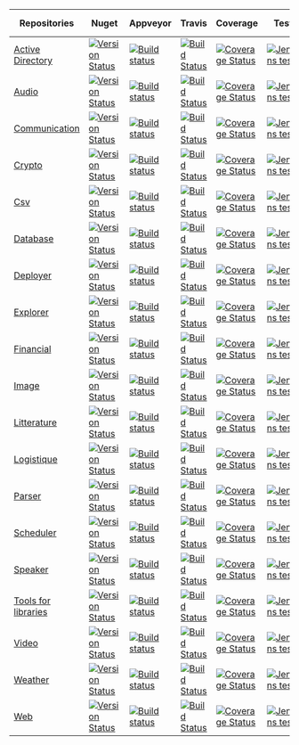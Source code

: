 Repositories     | Nuget    |  Appveyor  |  Travis    |  Coverage |  Test  |  Code note 
-------- |  --------  |  -------- |  --------  |  -------- |  --------  |  -------- 
[Active Directory](https://github.com/ThibaultMontaufray/Manager-ActiveDirectory)| [![Version Status](https://img.shields.io/nuget/v/Manager_ActiveDirectory.svg)](https://www.nuget.org/packages/Manager_ActiveDirectory/) |  [![Build status](https://ci.appveyor.com/api/projects/status/nus4331hu8xvaa3a?svg=true)](https://ci.appveyor.com/project/ThibaultMontaufray/manager-activedirectory-5knr3) |  [![Build Status](https://travis-ci.org/ThibaultMontaufray/Manager-ActiveDirectory.svg?branch=master)](https://travis-ci.org/ThibaultMontaufray/Manager-ActiveDirectory) | [![Coverage Status](https://coveralls.io/repos/github/ThibaultMontaufray/Manager-ActiveDirectory/badge.svg?branch=master)](https://coveralls.io/github/ThibaultMontaufray/Manager-ActiveDirectory?branch=master) |  [![Jenkins test](https://img.shields.io/jenkins/t/http/servodroid.com:8080/CI-Manager-ActiveDirectory.svg)](http://servodroid.com:8080/job/CI-Manager-ActiveDirectory/) |[![Code Climate](https://codeclimate.com/github/ThibaultMontaufray/Manager-ActiveDirectory/badges/gpa.svg)](https://codeclimate.com/github/ThibaultMontaufray/Manager-ActiveDirectory) |
[Audio](https://github.com/ThibaultMontaufray/Manager-Audio)| [![Version Status](https://img.shields.io/nuget/v/Manager_Audio.svg)](https://www.nuget.org/packages/Manager_Audio/) | [![Build status](https://ci.appveyor.com/api/projects/status/cvf9gnb6xguc3eo1?svg=true)](https://ci.appveyor.com/project/ThibaultMontaufray/manager-audio) | [![Build Status](https://travis-ci.org/ThibaultMontaufray/Manager-Audio.svg?branch=master)](https://travis-ci.org/ThibaultMontaufray/Manager-Audio) | [![Coverage Status](https://coveralls.io/repos/github/ThibaultMontaufray/Manager-Audio/badge.svg?branch=master)](https://coveralls.io/github/ThibaultMontaufray/Manager-Audio?branch=master) | [![Jenkins test](https://img.shields.io/jenkins/t/http/servodroid.com:8080/CI-Manager-Audio.svg)](http://servodroid.com:8080/job/CI-Manager-Audio/) | [![Code Climate](https://codeclimate.com/github/ThibaultMontaufray/Manager-Audio/badges/gpa.svg)](https://codeclimate.com/github/ThibaultMontaufray/Manager-Audio) |
[Communication](https://github.com/ThibaultMontaufray/Manager-Communication)| [![Version Status](https://img.shields.io/nuget/v/Manager_Communication.svg)](https://www.nuget.org/packages/Manager_Communication/) |  [![Build status](https://ci.appveyor.com/api/projects/status/nkrduocj0v7vnx6p?svg=true)](https://ci.appveyor.com/project/ThibaultMontaufray/manager-communication) | [![Build Status](https://travis-ci.org/ThibaultMontaufray/Manager-Communication.svg?branch=master)](https://travis-ci.org/ThibaultMontaufray/Manager-Communication) | [![Coverage Status](https://coveralls.io/repos/github/ThibaultMontaufray/Manager-Communication/badge.svg?branch=master)](https://coveralls.io/github/ThibaultMontaufray/Manager-Communication?branch=master) | [![Jenkins test](https://img.shields.io/jenkins/t/http/servodroid.com:8080/CI-Manager-Communication.svg)](http://servodroid.com:8080/job/CI-Manager-Communication/) |[![Code Climate](https://codeclimate.com/github/ThibaultMontaufray/Manager-Communication/badges/gpa.svg)](https://codeclimate.com/github/ThibaultMontaufray/Manager-Communication) |
[Crypto](https://github.com/ThibaultMontaufray/Manager-Crypto)| [![Version Status](https://img.shields.io/nuget/v/Manager_cryptography.svg)](https://www.nuget.org/packages/Manager_cryptography/) |    [![Build status](https://ci.appveyor.com/api/projects/status/mu3xc2036jin2ox5?svg=true)](https://ci.appveyor.com/project/ThibaultMontaufray/manager-crypto) | [![Build Status](https://travis-ci.org/ThibaultMontaufray/Manager-Crypto.svg?branch=master)](https://travis-ci.org/ThibaultMontaufray/Manager-Crypto) | [![Coverage Status](https://coveralls.io/repos/github/ThibaultMontaufray/Manager-Crypto/badge.svg?branch=master)](https://coveralls.io/github/ThibaultMontaufray/Manager-Crypto?branch=master) | [![Jenkins test](https://img.shields.io/jenkins/t/http/servodroid.com:8080/CI-Manager-Crypto.svg)](http://servodroid.com:8080/job/CI-Manager-Crypto/) |[![Code Climate](https://codeclimate.com/github/ThibaultMontaufray/Manager-Crypto/badges/gpa.svg)](https://codeclimate.com/github/ThibaultMontaufray/Manager-Crypto) |
[Csv](https://github.com/ThibaultMontaufray/Manager-csv)| [![Version Status](https://img.shields.io/nuget/v/Manager_csv.svg)](https://www.nuget.org/packages/Manager_csv/) |  [![Build status](https://ci.appveyor.com/api/projects/status/ye9obvg5op8wywg6?svg=true)](https://ci.appveyor.com/project/ThibaultMontaufray/manager-csv)|  [![Build Status](https://travis-ci.org/ThibaultMontaufray/Manager-Csv.svg?branch=master)](https://travis-ci.org/ThibaultMontaufray/Manager-Csv) | [![Coverage Status](https://coveralls.io/repos/github/ThibaultMontaufray/Manager-Csv/badge.svg?branch=master)](https://coveralls.io/github/ThibaultMontaufray/Manager-Csv?branch=master) | [![Jenkins test](https://img.shields.io/jenkins/t/http/servodroid.com:8080/CI-Manager-csv.svg)](http://servodroid.com:8080/job/CI-Manager-csv/) |[![Code Climate](https://codeclimate.com/github/ThibaultMontaufray/Manager-Csv/badges/gpa.svg)](https://codeclimate.com/github/ThibaultMontaufray/Manager-Csv) |
[Database](https://github.com/ThibaultMontaufray/Manager-Database)| [![Version Status](https://img.shields.io/nuget/v/Manager_Database.svg)](https://www.nuget.org/packages/Manager_Database/) |   [![Build status](https://ci.appveyor.com/api/projects/status/8ay5ae7x6bpn2v4e?svg=true)](https://ci.appveyor.com/project/ThibaultMontaufray/manager-database) | [![Build Status](https://travis-ci.org/ThibaultMontaufray/Manager-Database.svg?branch=master)](https://travis-ci.org/ThibaultMontaufray/Manager-Database) |  [![Coverage Status](https://coveralls.io/repos/github/ThibaultMontaufray/Manager-Database/badge.svg?branch=master)](https://coveralls.io/github/ThibaultMontaufray/Manager-Database?branch=master) | [![Jenkins test](https://img.shields.io/jenkins/t/http/servodroid.com:8080/CI-Manager-Database.svg)](http://servodroid.com:8080/job/CI-Manager-Database/) |[![Code Climate](https://codeclimate.com/github/ThibaultMontaufray/Manager-Database/badges/gpa.svg)](https://codeclimate.com/github/ThibaultMontaufray/Manager-Database) |
[Deployer](https://github.com/ThibaultMontaufray/Manager-Deployer)| [![Version Status](https://img.shields.io/nuget/v/Manager_Deployer.svg)](https://www.nuget.org/packages/Manager_Deployer/) |  [![Build status](https://ci.appveyor.com/api/projects/status/pn1oh4rtr5qf3hvl?svg=true)](https://ci.appveyor.com/project/ThibaultMontaufray/manager-deployer) | [![Build Status](https://travis-ci.org/ThibaultMontaufray/Manager-Deployer.svg?branch=master)](https://travis-ci.org/ThibaultMontaufray/Manager-Deployer) | [![Coverage Status](https://coveralls.io/repos/github/ThibaultMontaufray/Manager-Deployer/badge.svg?branch=master)](https://coveralls.io/github/ThibaultMontaufray/Manager-Deployer?branch=master) | [![Jenkins test](https://img.shields.io/jenkins/t/http/servodroid.com:8080/CI-Manager-Deployer.svg)](http://servodroid.com:8080/job/CI-Manager-Deployer/) | [![Code Climate](https://codeclimate.com/github/ThibaultMontaufray/Manager-Deployer/badges/gpa.svg)](https://codeclimate.com/github/ThibaultMontaufray/Manager-Deployer) |
[Explorer](https://github.com/ThibaultMontaufray/Manager-Explorer)| [![Version Status](https://img.shields.io/nuget/v/Manager_Explorer.svg)](https://www.nuget.org/packages/Manager_Explorer/) | [![Build status](https://ci.appveyor.com/api/projects/status/kvypcp1havv789n4?svg=true)](https://ci.appveyor.com/project/ThibaultMontaufray/manager-explorer) |  [![Build Status](https://travis-ci.org/ThibaultMontaufray/Manager-Explorer.svg?branch=master)](https://travis-ci.org/ThibaultMontaufray/Manager-Explorer) | [![Coverage Status](https://coveralls.io/repos/github/ThibaultMontaufray/Manager-Explorer/badge.svg?branch=master)](https://coveralls.io/github/ThibaultMontaufray/Manager-Explorer?branch=master) | [![Jenkins test](https://img.shields.io/jenkins/t/http/servodroid.com:8080/CI-Manager-Explorer.svg)](http://servodroid.com:8080/job/CI-Manager-Explorer/) | [![Code Climate](https://codeclimate.com/github/ThibaultMontaufray/Manager-Explorer/badges/gpa.svg)](https://codeclimate.com/github/ThibaultMontaufray/Manager-Explorer) |
[Financial](https://github.com/ThibaultMontaufray/Manager-Financial)| [![Version Status](https://img.shields.io/nuget/v/Manager_Financial.svg)](https://www.nuget.org/packages/Manager_Financial/) |  [![Build status](https://ci.appveyor.com/api/projects/status/x8vi9m4xg83p7ila?svg=true)](https://ci.appveyor.com/project/ThibaultMontaufray/manager-financial) | [![Build Status](https://travis-ci.org/ThibaultMontaufray/Manager-Financial.svg?branch=master)](https://travis-ci.org/ThibaultMontaufray/Manager-Financial) | [![Coverage Status](https://coveralls.io/repos/github/ThibaultMontaufray/Manager-Financial/badge.svg?branch=master)](https://coveralls.io/github/ThibaultMontaufray/Manager-Financial?branch=master) | [![Jenkins test](https://img.shields.io/jenkins/t/http/servodroid.com:8080/CI-Manager-Financial.svg)](http://servodroid.com:8080/job/CI-Manager-Financial/) | [![Code Climate](https://codeclimate.com/github/ThibaultMontaufray/Manager-Financial/badges/gpa.svg)](https://codeclimate.com/github/ThibaultMontaufray/Manager-Financial) |
[Image](https://github.com/ThibaultMontaufray/Manager-Image)| [![Version Status](https://img.shields.io/nuget/v/Manager_Image.svg)](https://www.nuget.org/packages/Manager_Image/) | [![Build status](https://ci.appveyor.com/api/projects/status/8hge506yok2svhuw?svg=true)](https://ci.appveyor.com/project/ThibaultMontaufray/manager-image) |  [![Build Status](https://travis-ci.org/ThibaultMontaufray/Manager-Image.svg?branch=master)](https://travis-ci.org/ThibaultMontaufray/Manager-Image) | [![Coverage Status](https://coveralls.io/repos/github/ThibaultMontaufray/Manager-Image/badge.svg?branch=master)](https://coveralls.io/github/ThibaultMontaufray/Manager-Image?branch=master) | [![Jenkins test](https://img.shields.io/jenkins/t/http/servodroid.com:8080/CI-Manager-Image.svg)](http://servodroid.com:8080/job/CI-Manager-Image/) | [![Code Climate](https://codeclimate.com/github/ThibaultMontaufray/Manager-Image/badges/gpa.svg)](https://codeclimate.com/github/ThibaultMontaufray/Manager-Image) |
[Litterature](https://github.com/ThibaultMontaufray/Manager-Litterature) | [![Version Status](https://img.shields.io/nuget/v/Manager_Litterature.svg)](https://www.nuget.org/packages/Manager_Litterature/) |   [![Build status](https://ci.appveyor.com/api/projects/status/grb4bad41rlq5upv?svg=true)](https://ci.appveyor.com/project/ThibaultMontaufray/manager-litterature-fln7c) | [![Build Status](https://travis-ci.org/ThibaultMontaufray/Manager-Litterature.svg?branch=master)](https://travis-ci.org/ThibaultMontaufray/Manager-Litterature) | [![Coverage Status](https://coveralls.io/repos/github/ThibaultMontaufray/Manager-Litterature/badge.svg?branch=master)](https://coveralls.io/github/ThibaultMontaufray/Manager-Litterature?branch=master) |  [![Jenkins test](https://img.shields.io/jenkins/t/http/servodroid.com:8080/CI-Manager-Litterature.svg)](http://servodroid.com:8080/job/CI-Manager-Litterature/) | [![Code Climate](https://codeclimate.com/github/ThibaultMontaufray/Manager-Litterature/badges/gpa.svg)](https://codeclimate.com/github/ThibaultMontaufray/Manager-Litterature) |
[Logistique](https://github.com/ThibaultMontaufray/Manager-Logistique)| [![Version Status](https://img.shields.io/nuget/v/Manager_Logistique.svg)](https://www.nuget.org/packages/Manager_Logistique/) |   [![Build status](https://ci.appveyor.com/api/projects/status/20uoaeh87dnfmn6s?svg=true)](https://ci.appveyor.com/project/ThibaultMontaufray/manager-logistique)| [![Build Status](https://travis-ci.org/ThibaultMontaufray/Manager-Logistique.svg?branch=master)](https://travis-ci.org/ThibaultMontaufray/Manager-Logistique) | [![Coverage Status](https://coveralls.io/repos/github/ThibaultMontaufray/Manager-Logistique/badge.svg?branch=master)](https://coveralls.io/github/ThibaultMontaufray/Manager-Logistique?branch=master) | [![Jenkins test](https://img.shields.io/jenkins/t/http/servodroid.com:8080/CI-Manager-Logistique.svg)](http://servodroid.com:8080/job/CI-Manager-Logistique/) | [![Code Climate](https://codeclimate.com/github/ThibaultMontaufray/Manager-Logistique/badges/gpa.svg)](https://codeclimate.com/github/ThibaultMontaufray/Manager-Logistique) |
[Parser](https://github.com/ThibaultMontaufray/Manager-Parser)| [![Version Status](https://img.shields.io/nuget/v/Manager_Parser.svg)](https://www.nuget.org/packages/Manager_Parser/) |  [![Build status](https://ci.appveyor.com/api/projects/status/rbd3hs7xih95xpv4?svg=true)](https://ci.appveyor.com/project/ThibaultMontaufray/manager-parser)| [![Build Status](https://travis-ci.org/ThibaultMontaufray/Manager-Parser.svg?branch=master)](https://travis-ci.org/ThibaultMontaufray/Manager-Parser) | [![Coverage Status](https://coveralls.io/repos/github/ThibaultMontaufray/Manager-Parser/badge.svg?branch=master)](https://coveralls.io/github/ThibaultMontaufray/Manager-Parser?branch=master) | [![Jenkins test](https://img.shields.io/jenkins/t/http/servodroid.com:8080/CI-Manager-Parser.svg)](http://servodroid.com:8080/job/CI-Manager-Parser/) | [![Code Climate](https://codeclimate.com/github/ThibaultMontaufray/Manager-Parser/badges/gpa.svg)](https://codeclimate.com/github/ThibaultMontaufray/Manager-Parser) |
[Scheduler](https://github.com/ThibaultMontaufray/Manager-Scheduler)| [![Version Status](https://img.shields.io/nuget/v/Manager_Scheduler.svg)](https://www.nuget.org/packages/Manager_Scheduler/) |   [![Build status](https://ci.appveyor.com/api/projects/status/qow69chq9byb282n?svg=true)](https://ci.appveyor.com/project/ThibaultMontaufray/manager-scheduler)|[![Build Status](https://travis-ci.org/ThibaultMontaufray/Manager-Scheduler.svg?branch=master)](https://travis-ci.org/ThibaultMontaufray/Manager-Scheduler) | [![Coverage Status](https://coveralls.io/repos/github/ThibaultMontaufray/Manager-Scheduler/badge.svg?branch=master)](https://coveralls.io/github/ThibaultMontaufray/Manager-Scheduler?branch=master) | [![Jenkins test](https://img.shields.io/jenkins/t/http/servodroid.com:8080/CI-Manager-Scheduler.svg)](http://servodroid.com:8080/job/CI-Manager-Scheduler/) | [![Code Climate](https://codeclimate.com/github/ThibaultMontaufray/Manager-Scheduler/badges/gpa.svg)](https://codeclimate.com/github/ThibaultMontaufray/Manager-Scheduler) |
[Speaker](https://github.com/ThibaultMontaufray/Manager-Speaker)| [![Version Status](https://img.shields.io/nuget/v/Manager_Speaker.svg)](https://www.nuget.org/packages/Manager_Speaker/) | [![Build status](https://ci.appveyor.com/api/projects/status/x18b0cti7gl3rhbq?svg=true)](https://ci.appveyor.com/project/ThibaultMontaufray/manager-speaker)|  [![Build Status](https://travis-ci.org/ThibaultMontaufray/Manager-Speaker.svg?branch=master)](https://travis-ci.org/ThibaultMontaufray/Manager-Speaker) | [![Coverage Status](https://coveralls.io/repos/github/ThibaultMontaufray/Manager-Speaker/badge.svg?branch=master)](https://coveralls.io/github/ThibaultMontaufray/Manager-Speaker?branch=master) | [![Jenkins test](https://img.shields.io/jenkins/t/http/servodroid.com:8080/CI-Manager-Speaker.svg)](http://servodroid.com:8080/job/CI-Manager-Speaker/) | [![Code Climate](https://codeclimate.com/github/ThibaultMontaufray/Manager-Speaker/badges/gpa.svg)](https://codeclimate.com/github/ThibaultMontaufray/Manager-Speaker) |
[Tools for libraries](https://github.com/ThibaultMontaufray/Tools4Libraries)| [![Version Status](https://img.shields.io/nuget/v/Tools4Libraries.svg)](https://www.nuget.org/packages/Tools4Libraries/) | [![Build status](https://ci.appveyor.com/api/projects/status/sidmejyg6biq7gkr?svg=true)](https://ci.appveyor.com/project/ThibaultMontaufray/tools4libraries)|  [![Build Status](https://travis-ci.org/ThibaultMontaufray/Tools4Libraries.svg?branch=master)](https://travis-ci.org/ThibaultMontaufray/Tools4Libraries) | [![Coverage Status](https://coveralls.io/repos/github/ThibaultMontaufray/Tools4Libraries/badge.svg?branch=master)](https://coveralls.io/github/ThibaultMontaufray/Tools4Libraries?branch=master) | [![Jenkins test](https://img.shields.io/jenkins/t/http/servodroid.com:8080/CI-Tools4libraries.svg)](http://servodroid.com:8080/job/CI-Tools4Libraries/) |[![Code Climate](https://codeclimate.com/github/ThibaultMontaufray/Tools4Libraries/badges/gpa.svg)](https://codeclimate.com/github/ThibaultMontaufray/Tools4Libraries) |
[Video](https://github.com/ThibaultMontaufray/Manager-Video)| [![Version Status](https://img.shields.io/nuget/v/Manager_Video.svg)](https://www.nuget.org/packages/Manager_Video/) | [![Build status](https://ci.appveyor.com/api/projects/status/2sglm0qe3l5621nt?svg=true)](https://ci.appveyor.com/project/ThibaultMontaufray/manager-video)|  [![Build Status](https://travis-ci.org/ThibaultMontaufray/Manager-Video.svg?branch=master)](https://travis-ci.org/ThibaultMontaufray/Manager-Video) | [![Coverage Status](https://coveralls.io/repos/github/ThibaultMontaufray/Manager-Video/badge.svg?branch=master)](https://coveralls.io/github/ThibaultMontaufray/Manager-Video?branch=master) | [![Jenkins test](https://img.shields.io/jenkins/t/http/servodroid.com:8080/CI-Manager-Video.svg)](http://servodroid.com:8080/job/CI-Manager-Video/) | [![Code Climate](https://codeclimate.com/github/ThibaultMontaufray/Manager-Video/badges/gpa.svg)](https://codeclimate.com/github/ThibaultMontaufray/Manager-Video) |
[Weather](https://github.com/ThibaultMontaufray/Manager-Weather)| [![Version Status](https://img.shields.io/nuget/v/Manager_Weather.svg)](https://www.nuget.org/packages/Manager_Weather/) | [![Build status](https://ci.appveyor.com/api/projects/status/ksdbc4ekql250e0b?svg=true)](https://ci.appveyor.com/project/ThibaultMontaufray/manager-weather)|  [![Build Status](https://travis-ci.org/ThibaultMontaufray/Manager-Weather.svg?branch=master)](https://travis-ci.org/ThibaultMontaufray/Manager-Weather) | [![Coverage Status](https://coveralls.io/repos/github/ThibaultMontaufray/Manager-Weather/badge.svg?branch=master)](https://coveralls.io/github/ThibaultMontaufray/Manager-Weather?branch=master) | [![Jenkins test](https://img.shields.io/jenkins/t/http/servodroid.com:8080/CI-Manager-Weather.svg)](http://servodroid.com:8080/job/CI-Manager-Weather/) | [![Code Climate](https://codeclimate.com/github/ThibaultMontaufray/Manager-Weather/badges/gpa.svg)](https://codeclimate.com/github/ThibaultMontaufray/Manager-Weather) |
[Web](https://github.com/ThibaultMontaufray/Manager-Web)| [![Version Status](https://img.shields.io/nuget/v/Manager_web.svg)](https://www.nuget.org/packages/Manager_web/) | [![Build status](https://ci.appveyor.com/api/projects/status/43gl0psxbowev4tu?svg=true)](https://ci.appveyor.com/project/ThibaultMontaufray/manager-web)|  [![Build Status](https://travis-ci.org/ThibaultMontaufray/Manager-web.svg?branch=master)](https://travis-ci.org/ThibaultMontaufray/Manager-web) | [![Coverage Status](https://coveralls.io/repos/github/ThibaultMontaufray/Manager-web/badge.svg?branch=master)](https://coveralls.io/github/ThibaultMontaufray/Manager-web?branch=master) | [![Jenkins test](https://img.shields.io/jenkins/t/http/servodroid.com:8080/CI-Manager-Web.svg)](http://servodroid.com:8080/job/CI-Manager-Web/) | [![Code Climate](https://codeclimate.com/github/ThibaultMontaufray/Manager-web/badges/gpa.svg)](https://codeclimate.com/github/ThibaultMontaufray/Manager-web) |
